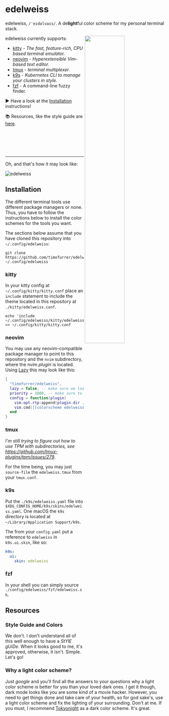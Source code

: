 # edelweiss

edelweiss, `/ˈeɪdəlvaɪs/`. A de**light**ful color scheme for my personal terminal stack.
<br>

<img align="right" width="50%" src="assets/logo_v1.png" />

edelweiss currently supports:

- [kitty](https://sw.kovidgoyal.net/kitty/) - *The fast, feature-rich, CPU based terminal emulator.*
- [neovim](https://neovim.io/) - *Hyperextensible Vim-based text editor.*
- [tmux](https://github.com/tmux/tmux) - *terminal multiplexer*.
- [k9s](https://k9scli.io/) - *Kubernetes CLI to manage your clusters in style.*
- [fzf](https://github.com/junegunn/fzf) - A command-line fuzzy finder.

▶️  Have a look at the [Installation](#installation) instructions!

📚 Resources, like the style guide are [here](#resources).

<br><br><br><br>

***

Oh, and that's how it may look like:

![edelweiss](assets/screenshot.png "edelweiss")

## Installation

The different terminal tools use different package managers or none.
Thus, you have to follow the instructions below to install the color schemes
for the tools you want.

The sections below assume that you have cloned this repository into
`~/.config/edelweiss`:

```shell
git clone https://github.com/timofurrer/edelweiss ~/.config/edelweiss
```

### kitty

In your kitty config at `~/.config/kitty/kitty.conf` place an `include` statement
to include the theme located in this repository at `./kitty/edelweiss.conf`.

```shell
echo 'include ~/.config/edelweiss/kitty/edelweiss.conf' >> ~/.config/kitty/kitty.conf
```

### neovim

You may use any neovim-compatible package manager to point to this repository and the
`nvim` subdirectory, where the nvim *plugin* is located.
Using [Lazy](https://github.com/folke/lazy.nvim#-plugin-spec) this may look like this:

```lua
{
  "timofurrer/edelweiss",
  lazy = false, -- make sure we load this during startup, because it's the main colorscheme
  priority = 1000, -- make sure to load this before all the other start plugins
  config = function(plugin)
    vim.opt.rtp:append(plugin.dir .. "/nvim")
    vim.cmd([[colorscheme edelweiss]])
  end
}
```

### tmux

*I'm still trying to figure out how to use TPM with subdirectories,
see https://github.com/tmux-plugins/tpm/issues/279*.

For the time being, you may just `source-file` the `edelweiss.tmux`
from your `tmux.conf`.

### k9s

Put the `./k9s/edelweiss.yaml` file into `$XDG_CONFIG_HOME/k9s/skins/edelweiss.yaml`.
One macOS the `k9s` directory is located at `~/Library/Application Support/k9s`.

The from your `config.yaml` put a reference to `edelweiss` in `k9s.ui.skin`, like so:

```yaml
k9s:
  ui:
    skin: edelweiss
```

### fzf

In your shell you can simply source `./config/edelweiss/fzf/edelweiss.sh`.

## Resources

### Style Guide and Colors

We don't. I don't understand all of this well enough to have a *StYlE gUiDe*.
When it looks good to me, it's approved, otherwise, it isn't. Simple. Let's go!

### Why a light color scheme?

Just *google* and you'll find all the answers to your questions why
a light color scheme is better for you than your loved dark ones.
I get it though, dark mode looks like you are some kind of a movie
hacker. However, you need to get things done and take care of your
health, so for god sake's, use a light color scheme and fix the
lighting of your surrounding. Don't at me.
If you must, I recommend
[Tokyonight](https://github.com/folke/tokyonight.nvim)
as a dark color scheme. It's great.
